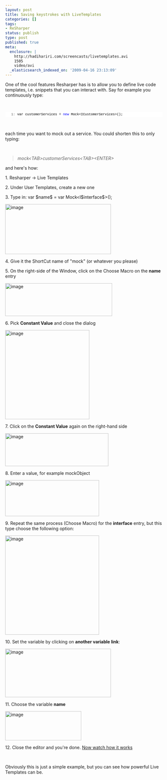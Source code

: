 ```yaml
---
layout: post
title: Saving keystrokes with LiveTemplates
categories: []
tags:
- ReSharper
status: publish
type: post
published: true
meta:
  enclosure: |
    http://hadihariri.com/screencasts/livetemplates.avi
    1505
    video/avi
  _elasticsearch_indexed_on: '2009-04-16 23:13:09'
---
```

<p>One of the cool features Resharper has is to allow you to define live code templates, i.e. snippets that you can interact with. Say for example you continuously type:</p> <p>&nbsp;</p> <div> <div style="font-size:8pt;overflow:visible;width:100%;color:black;line-height:12pt;font-family:consolas, 'Courier New', courier, monospace;background-color:#f4f4f4;border-style:none;padding:0;"><pre style="font-size:8pt;overflow:visible;width:100%;color:black;line-height:12pt;font-family:consolas, 'Courier New', courier, monospace;background-color:white;border-style:none;margin:0;padding:0;"><span style="color:#606060;">   1:</span> var customerServices = <span style="color:#0000ff;">new</span> Mock&lt;ICustomerServices&gt;();</pre></div></div>
<p>&nbsp;</p>
<p>each time you want to mock out a service. You could shorten this to only typing:</p>
<p>&nbsp;</p>
<blockquote>
<p><em>mock&lt;TAB&gt;customerServices&lt;TAB&gt;&lt;ENTER&gt;</em></p></blockquote>
<p>and here's how: </p>
<p>1. Resharper -&gt; Live Templates</p>
<p>2. Under User Templates, create a new one</p>
<p>3. Type in: var $name$ = var Mock&lt;I$interface$&gt;(); </p>
<p><a href="http://hadihariri.com/blogengine/image.axd?picture=WindowsLiveWriter/SavingkeystrokeswithResharpersLiveTempla_19A1/image_2.png"><img style="border-right:0;border-top:0;border-left:0;border-bottom:0;" height="160" alt="image" src="http://hadihariri.com/blogengine/image.axd?picture=WindowsLiveWriter/SavingkeystrokeswithResharpersLiveTempla_19A1/image_thumb.png" width="339" border="0"></a> </p>
<p>4. Give it the ShortCut name of "mock" (or whatever you please)</p>
<p>5. On the right-side of the Window, click on the Choose Macro on the <strong>name</strong> entry</p>
<p><a href="http://hadihariri.com/blogengine/image.axd?picture=WindowsLiveWriter/SavingkeystrokeswithResharpersLiveTempla_19A1/image_4.png"><img style="border-right:0;border-top:0;border-left:0;border-bottom:0;" height="105" alt="image" src="http://hadihariri.com/blogengine/image.axd?picture=WindowsLiveWriter/SavingkeystrokeswithResharpersLiveTempla_19A1/image_thumb_1.png" width="343" border="0"></a> </p>
<p>6. Pick <strong>Constant Value</strong> and close the dialog</p>
<p><a href="http://hadihariri.com/blogengine/image.axd?picture=WindowsLiveWriter/SavingkeystrokeswithResharpersLiveTempla_19A1/image_6.png"><img style="border-right:0;border-top:0;border-left:0;border-bottom:0;" height="285" alt="image" src="http://hadihariri.com/blogengine/image.axd?picture=WindowsLiveWriter/SavingkeystrokeswithResharpersLiveTempla_19A1/image_thumb_2.png" width="270" border="0"></a> </p>
<p>7. Click on the <strong>Constant Value</strong> again on the right-hand side</p>
<p><a href="http://hadihariri.com/blogengine/image.axd?picture=WindowsLiveWriter/SavingkeystrokeswithResharpersLiveTempla_19A1/image_8.png"><img style="border-right:0;border-top:0;border-left:0;border-bottom:0;" height="105" alt="image" src="http://hadihariri.com/blogengine/image.axd?picture=WindowsLiveWriter/SavingkeystrokeswithResharpersLiveTempla_19A1/image_thumb_3.png" width="331" border="0"></a> </p>
<p>8. Enter a value, for example mockObject</p>
<p><a href="http://hadihariri.com/blogengine/image.axd?picture=WindowsLiveWriter/SavingkeystrokeswithResharpersLiveTempla_19A1/image_10.png"><img style="border-right:0;border-top:0;border-left:0;border-bottom:0;" height="115" alt="image" src="http://hadihariri.com/blogengine/image.axd?picture=WindowsLiveWriter/SavingkeystrokeswithResharpersLiveTempla_19A1/image_thumb_4.png" width="301" border="0"></a> </p>
<p>9. Repeat the same process (Choose Macro) for the <strong>interface</strong> entry, but this type choose the following option:</p>
<p><a href="http://hadihariri.com/blogengine/image.axd?picture=WindowsLiveWriter/SavingkeystrokeswithResharpersLiveTempla_19A1/image_12.png"><img style="border-right:0;border-top:0;border-left:0;border-bottom:0;" height="317" alt="image" src="http://hadihariri.com/blogengine/image.axd?picture=WindowsLiveWriter/SavingkeystrokeswithResharpersLiveTempla_19A1/image_thumb_5.png" width="301" border="0"></a> </p>
<p>10. Set the variable by clicking on <strong>another variable link</strong>:</p>
<p><a href="http://hadihariri.com/blogengine/image.axd?picture=WindowsLiveWriter/SavingkeystrokeswithResharpersLiveTempla_19A1/image_14.png"><img style="border-right:0;border-top:0;border-left:0;border-bottom:0;" height="155" alt="image" src="http://hadihariri.com/blogengine/image.axd?picture=WindowsLiveWriter/SavingkeystrokeswithResharpersLiveTempla_19A1/image_thumb_6.png" width="339" border="0"></a> </p>
<p>11. Choose the variable <strong>name</strong></p>
<p><a href="http://hadihariri.com/blogengine/image.axd?picture=WindowsLiveWriter/SavingkeystrokeswithResharpersLiveTempla_19A1/image_16.png"><img style="border-right:0;border-top:0;border-left:0;border-bottom:0;" height="93" alt="image" src="http://hadihariri.com/blogengine/image.axd?picture=WindowsLiveWriter/SavingkeystrokeswithResharpersLiveTempla_19A1/image_thumb_7.png" width="244" border="0"></a> </p>
<p>12. Close the editor and you're done. <a href="http://hadihariri.com/screencasts/livetemplates.avi">Now watch how it works</a></p>
<p>&nbsp;</p>
<p>Obviously this is just a simple example, but you can see how powerful Live Templates can be.</p>

